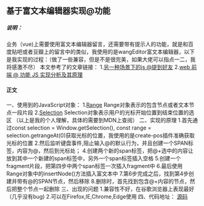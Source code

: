 ## 基于富文本编辑器实现@功能
##### 说明：
业务（vue)上需要使用富文本编辑器留言，还需要带有提示人的功能，就是和百度贴吧或者豆瓣上的留言中的类似，我使用的是wangEditor富文本编辑器，以下是我实现的过程：（做了一些兼容，但是不是很完美，如果大佬可以指点一二，我将感激不尽）
本文参考了的文章链接：
1.[另一种场景下的js @提到好友](https://www.cnblogs.com/TheViper/p/4633745.html)
2.[web 前端 @ 功能 JS 实现分析及其原理](https://segmentfault.com/a/1190000007846897?_ea=18528484)
#### 正文
一、使用到的JavaScript对象：
1.[Range](https://developer.mozilla.org/zh-CN/docs/Web/API/Range)
Range对象表示的包含节点或者文本节点一段片段
2.[Selection](https://developer.mozilla.org/zh-CN/docs/Web/API/Selection)
Selection对象表示用户的光标开始位置到结束位置的选区
（以上是我的个人理解，具体的需要到MDN上查阅）
二、实现的原理
1.首先通过const selection = Window.getSelection(),
const range = selection.getrangeAt(0)获取光标的位置，我使用的是create-pos插件准确获取光标的位置
2.然后监听键盘事件,阻止输入@的默认行为，并且创建一个SPAN标签，内容为@，然后到光标处；
4.创建两个新的span标签，把@+选中的内容让放到其中一个新建的span标签中，另外一个span标签插入空格
5.创建一个fragment片段，把第四步中两个span标签一次插入fragment中
6.最后使用Range对象中的insertNode()方法插入富文本中
7.第6步完成之后，找到第4步创建并带有@的SPAN节点，然后移除
8.删除时，首先找到包含@+内容的节点，然后把整个节点一起删除
三、出现的问题
1.兼容性不好，在谷歌浏览器上表现最好（几乎没有bug)
2.可以在Firefox,IE,Chrome,Edge使用
四、代码地址： [源码](https://github.com/ThreeStonesLee/At-Someone)
